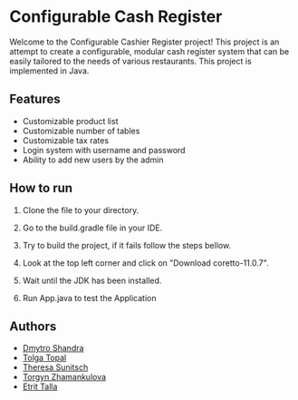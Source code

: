 
# Configurable Cash Register

Welcome to the Configurable Cashier Register project! This project is an attempt to create a configurable, modular cash register system that can be easily tailored to the needs of various restaurants. This project is implemented in Java.

## Features
- Customizable product list
- Customizable number of tables
- Customizable tax rates
- Login system with username and password
- Ability to add new users by the admin

## How to run
1) Clone the file to your directory.

2) Go to the build.gradle file in your IDE.

3) Try to build the project, if it fails follow the steps bellow.

4) Look at the top left corner and click on "Download coretto-11.0.7".

5) Wait until the JDK has been installed.

6) Run App.java to test the Application

## Authors
- [Dmytro Shandra](https://www.github.com/d3vote)
- [Tolga Topal](https://github.com/Torsoto)
- [Theresa Sunitsch](https://github.com/misramful)
- [Torgyn Zhamankulova](https://github.com/Tora-dotcom)
- [Etrit Talla](https://github.com/EtrittallaFH)
